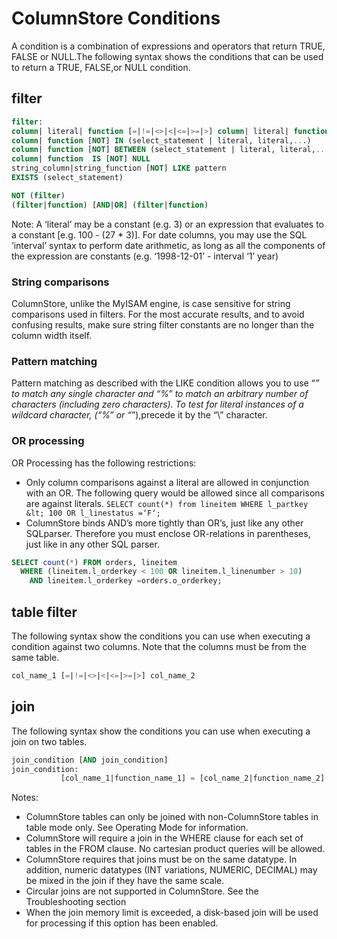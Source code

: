 # ColumnStore Conditions

A condition is a combination of expressions and operators that return TRUE, FALSE or NULL.The following syntax shows the conditions that can be used to return a TRUE, FALSE,or NULL condition.

## filter

```sql
filter:
column| literal| function [=|!=|<>|<|<=|>=|>] column| literal| function | select_statement
column| function [NOT] IN (select_statement | literal, literal,...)
column| function [NOT] BETWEEN (select_statement | literal, literal,...)
column| function  IS [NOT] NULL
string_column|string_function [NOT] LIKE pattern
EXISTS (select_statement)

NOT (filter)
(filter|function) [AND|OR] (filter|function)
```

Note: A ‘literal’ may be a constant (e.g. 3) or an expression that evaluates to a constant [e.g. 100 - (27 * 3)]. For date columns, you may use the SQL ‘interval’ syntax to perform date arithmetic, as long as all the components of the expression are constants (e.g. ‘1998-12-01’ - interval ‘1’ year)

### String comparisons

ColumnStore, unlike the MyISAM engine, is case sensitive for string comparisons used in filters. For the most accurate results, and to avoid confusing results, make sure string filter constants are no longer than the column width itself.

### Pattern matching

Pattern matching as described with the LIKE condition allows you to use “_” to match any single character and “%” to match an arbitrary number of characters (including zero characters). To test for literal instances of a wildcard character, (“%” or “_”),precede it by the “\” character.

### OR processing

OR Processing has the following restrictions:

- Only column comparisons against a literal are allowed in conjunction with an OR. The following query would be allowed since all comparisons are against literals. `SELECT count(*) from lineitem WHERE l_partkey &lt; 100 OR l_linestatus =‘F‘;`
- ColumnStore binds AND’s more tightly than OR’s, just like any other SQLparser. Therefore you must enclose OR-relations in parentheses, just like in any other SQL parser.

```sql
SELECT count(*) FROM orders, lineitem 
  WHERE (lineitem.l_orderkey < 100 OR lineitem.l_linenumber > 10) 
    AND lineitem.l_orderkey =orders.o_orderkey;
```

## table filter

The following syntax show the conditions you can use when executing a condition against two columns. Note that the columns must be from the same table.

```sql
col_name_1 [=|!=|<>|<|<=|>=|>] col_name_2
```

## join

The following syntax  show the conditions you can use when executing a join on two tables.

```sql
join_condition [AND join_condition]
join_condition:
           [col_name_1|function_name_1] = [col_name_2|function_name_2] 
```

Notes:

- ColumnStore tables can only be joined with non-ColumnStore tables in table mode only. <span class="cstm-style hidden">See Operating Mode for information.</span>
- ColumnStore will require a join in the WHERE clause for each set of tables in the FROM clause. No cartesian product queries will be allowed.
- ColumnStore requires that joins must be on the same datatype. In addition, numeric datatypes (INT variations, NUMERIC, DECIMAL) may be mixed in the join if they have the same scale.
- Circular joins are not supported in ColumnStore. <span class="cstm-style hidden">See the Troubleshooting section </span>
- When the join memory limit is exceeded, a disk-based join will be used for processing if this option has been enabled.